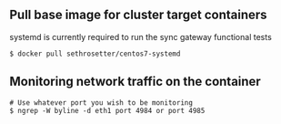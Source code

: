 ## Pull base image for cluster target containers

systemd is currently required to run the sync gateway functional tests

```
$ docker pull sethrosetter/centos7-systemd
```

## Monitoring network traffic on the container
```
# Use whatever port you wish to be monitoring
$ ngrep -W byline -d eth1 port 4984 or port 4985
```
